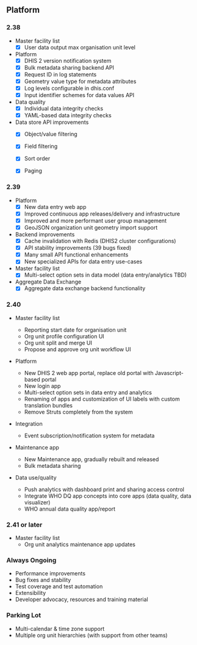 ## Platform

### 2.38

- Master facility list
    -  [x] User data output max organisation unit level

- Platform
    -  [x] DHIS 2 version notification system
    -  [x] Bulk metadata sharing backend API
    -  [x] Request ID in log statements
    -  [x] Geometry value type for metadata attributes
    -  [x] Log levels configurable in dhis.conf
    -  [x] Input identifier schemes for data values API

- Data quality
    -  [x] Individual data integrity checks
    -  [x] YAML-based data integrity checks

- Data store API improvements
    -  [x] Object/value filtering
    -  [x] Field filtering
    -  [x] Sort order
    -  [x] Paging


### 2.39

- Platform
    - [x] New data entry web app
    - [x] Improved continuous app releases/delivery and infrastructure
    - [x] Improved and more performant user group management
    - [x] GeoJSON organization unit geometry import support

- Backend improvements
    - [x] Cache invalidation with Redis (DHIS2 cluster configurations)
    - [x] API stability improvements (39 bugs fixed)
    - [x] Many small API functional enhancements
    - [x] New specialized APIs for data entry use-cases

- Master facility list
    - [x] Multi-select option sets in data model (data entry/analytics TBD)

- Aggregate Data Exchange
    - [x] Aggregate data exchange backend functionality

### 2.40

-   Master facility list
    -   Reporting start date for organisation unit
    -   Org unit profile configuration UI
    -   Org unit split and merge UI
    -   Propose and approve org unit workflow UI

-   Platform
    -   New DHIS 2 web app portal, replace old portal with Javascript-based portal
    -   New login app
    -   Multi-select option sets in data entry and analytics
    -   Renaming of apps and customization of UI labels with custom translation bundles
    -   Remove Struts completely from the system

-   Integration
    -   Event subscription/notification system for metadata

-   Maintenance app
    -   New Maintenance app, gradually rebuilt and released
    -   Bulk metadata sharing

-   Data use/quality
    -   Push analytics with dashboard print and sharing access control
    -   Integrate WHO DQ app concepts into core apps (data quality, data visualizer)
    -   WHO annual data quality app/report

### 2.41 or later

- Master facility list
    -   Org unit analytics maintenance app updates

### Always Ongoing

- Performance improvements
- Bug fixes and stability
- Test coverage and test automation
- Extensibility
- Developer advocacy, resources and training material

### Parking Lot

-   Multi-calendar & time zone support
-   Multiple org unit hierarchies (with support from other teams)
